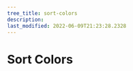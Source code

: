 ```yaml
---
tree_title: sort-colors
description: 
last_modified: 2022-06-09T21:23:28.2328
---
```


# Sort Colors
